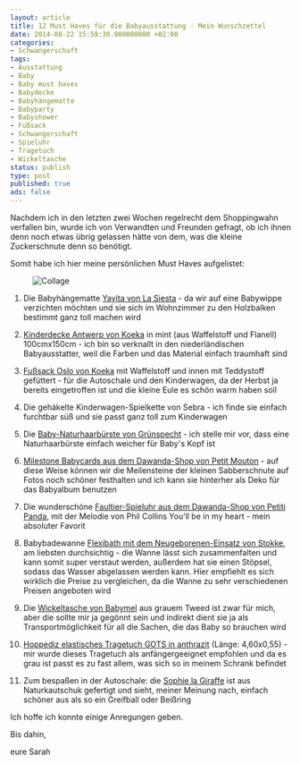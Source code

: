 ```yaml
---
layout: article
title: 12 Must Haves für die Babyausstattung - Mein Wunschzettel
date: 2014-08-22 15:59:30.000000000 +02:00
categories:
- Schwangerschaft
tags:
- Ausstattung
- Baby
- Baby must haves
- Babydecke
- Babyhängematte
- Babyparty
- Babyshower
- Fußsack
- Schwangerschaft
- Spieluhr
- Tragetuch
- Wickeltasche
status: publish
type: post
published: true
ads: false
---
```

Nachdem ich in den letzten zwei Wochen regelrecht dem Shoppingwahn verfallen bin, wurde ich von Verwandten und Freunden gefragt, ob ich ihnen denn noch etwas übrig gelassen hätte von dem, was die kleine Zuckerschnute denn so benötigt.

Somit habe ich hier meine persönlichen Must Haves aufgelistet:

<figure>
	<img src="{{ site.url }}/images/img_1152.png" alt="Collage" />
</figure>

1. Die Babyhängematte [Yayita von La Siesta](http://www.lasiesta.com/de/babyhaengematte-yayita/) - da wir auf eine Babywippe verzichten möchten und sie sich im Wohnzimmer zu den Holzbalken bestimmt ganz toll machen wird

2. [Kinderdecke Antwerp von Koeka](http://www.koeka.com/de-de/product/0721/shop-online/bettwäsche/1015--44-011/color-535--533/kinderdecke-waffel-flanell-antwerp.aspx) in mint (aus Waffelstoff und Flanell) 100cmx150cm - ich bin so verknallt in den niederländischen Babyausstatter, weil die Farben und das Material einfach traumhaft sind

3. [Fußsack Oslo von Koeka](http://www.kleinefabriek.com/koeka-baby-fusssack-oslo-waffel-teddy-mint-pebble.html?color=Mint%2FPebble+(535%2F230)&amp;&amp;gclid=CjwKEAjwsdafBRC2rYuDuYXk2TESJACsUN_usxOUoyd6CJG_u_SAehoniEu6-ft-YG6a__i_R_kiCRoCNLfw_wcB) mit Waffelstoff und innen mit Teddystoff gefüttert - für die Autoschale und den Kinderwagen, da der Herbst ja bereits eingetroffen ist und die kleine Eule es schön warm haben soll

4. Die gehäkelte Kinderwagen-Spielkette von Sebra - ich finde sie einfach furchtbar süß und sie passt ganz toll zum Kinderwagen

5. Die [Baby-Naturhaarbürste von Grünspecht](http://www.babyartikel.de/produkt/haarpflege/gruenspecht_baby_naturhaarbuerste_ziegenhaar) - ich stelle mir vor, dass eine Naturhaarbürste einfach weicher für Baby's Kopf ist

6. [Milestone Babycards aus dem Dawanda-Shop von Petit Mouton](http://de.dawanda.com/product/50435562-Milestone-Baby-Cards---Babykarten---Deutsch?partnerid=de_GA2-PLA-C10&amp;gclid=CjwKEAjwsdafBRC2rYuDuYXk2TESJACsUN_uCN02thkD0px20UAcsQfx3mlb-ddRsC1MZZt6qJha1BoCJ67w_wcB) - auf diese Weise können wir die Meilensteine der kleinen Sabberschnute auf Fotos noch schöner festhalten und ich kann sie hinterher als Deko für das Babyalbum benutzen

7. Die wunderschöne [Faultier-Spieluhr aus dem Dawanda-Shop von Petiti Panda](http://de.dawanda.com/product/62542207-Musical-soft-toy-Sloth), mit der Melodie von Phil Collins You'll be in my heart - mein absoluter Favorit 

8. Babybadewanne [Flexibath mit dem Neugeborenen-Einsatz von Stokke](http://www.stokke.com/de-de/kinderzimmer/stokke-flexibath/3288.html), am liebsten durchsichtig - die Wanne lässt sich zusammenfalten und kann somit super verstaut werden, außerdem hat sie einen Stöpsel, sodass das Wasser abgelassen werden kann. Hier empfiehlt es sich wirklich die Preise zu vergleichen, da die Wanne zu sehr verschiedenen Preisen angeboten wird

9. Die [Wickeltasche von Babymel](http://shop.nordstrom.com/s/babymel-satchel-diaper-bag/3613447) aus grauem Tweed ist zwar für mich, aber die sollte mir ja gegönnt sein und indirekt dient sie ja als Transportmöglichkeit für all die Sachen, die das Baby so brauchen wird

10. [Hoppediz elastisches Tragetuch GOTS in anthrazit](http://www.meinpaket.de/de/hoppediz-elastisches-baby-tragetuch-gots-anthrazit-tuch-laenge-langes-4-6-x-0-55-m-/p466794909/?token=81d15f) (Länge: 4,60x0,55) - mir wurde dieses Tragetuch als anfängergeeignet empfohlen und da es grau ist passt es zu fast allem, was sich so in meinem Schrank befindet

11. Zum bespaßen in der Autoschale: die [Sophie la Giraffe](http://www.vulli.fr/fr/collection-jouets-sophie-la-girafe/sophie-la-girafe-25-1/sophie-la-girafe®-1.html) ist aus Naturkautschuk gefertigt und sieht, meiner Meinung nach, einfach schöner aus als so ein Greifball oder Beißring

Ich hoffe ich konnte einige Anregungen geben.

Bis dahin,

eure Sarah

